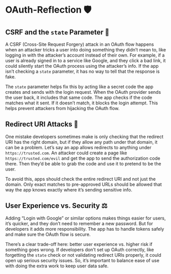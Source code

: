 # OAuth-Reflection 🛡️ 

## CSRF and the `state` Parameter 🔐

A CSRF (Cross-Site Request Forgery) attack in an OAuth flow happens when an attacker tricks a user into doing something they didn’t mean to, like logging in with the attacker’s account instead of their own. For example, if a user is already signed in to a service like Google, and they click a bad link, it could silently start the OAuth process using the attacker’s info. If the app isn’t checking a `state` parameter, it has no way to tell that the response is fake. 

The `state` parameter helps fix this by acting like a secret code the app creates and sends with the login request. When the OAuth provider sends the user back, it includes that same code. The app checks if the code matches what it sent. If it doesn’t match, it blocks the login attempt. This helps prevent attackers from hijacking the OAuth flow.

## Redirect URI Attacks 🎯

One mistake developers sometimes make is only checking that the redirect URI has the right domain, but if they allow any path under that domain, it can be a problem. Let’s say an app allows redirects to anything under `https://trusted.com`. An attacker could create a page like `https://trusted.com/evil` and get the app to send the authorization code there. Then they’d be able to grab the code and use it to pretend to be the user.

To avoid this, apps should check the entire redirect URI and not just the domain. Only exact matches to pre-approved URLs should be allowed that way the app knows exactly where it’s sending sensitive info.

## User Experience vs. Security ⚖️

Adding “Login with Google” or similar options makes things easier for users, it’s quicker, and they don’t need to remember a new password. But for developers it adds more responsibility. The app has to handle tokens safely and make sure the OAuth flow is secure.

There’s a clear trade-off here: better user experience vs. higher risk if something goes wrong. If developers don’t set up OAuth correctly, like forgetting the `state` check or not validating redirect URIs properly, it could open up serious security issues. So, it’s important to balance ease of use with doing the extra work to keep user data safe.
